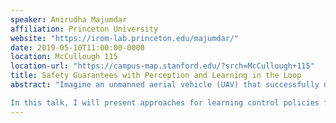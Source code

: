 ```yaml
---
speaker: Anirudha Majumdar
affiliation: Princeton University
website: "https://irom-lab.princeton.edu/majumdar/"
date: 2019-05-10T11:00:00-0000
location: McCullough 115
location-url: "https://campus-map.stanford.edu/?srch=McCullough+115"
title: Safety Guarantees with Perception and Learning in the Loop
abstract: "Imagine an unmanned aerial vehicle (UAV) that successfully navigates a thousand different obstacle environments or a robotic manipulator that successfully grasps a million objects in our dataset. How likely are these systems to succeed on a novel (i.e., previously unseen) environment or object? How can we learn control policies that provably generalize well to environments or objects that our robot has not previously encountered?

In this talk, I will present approaches for learning control policies for robotic systems that provably generalize well with high probability to novel environments. The key technical idea behind our approach is to leverage tools from generalization theory (e.g., PAC-Bayes theory) in machine learning and the theory of information bottlenecks from information theory. We apply our techniques on examples including UAV navigation and grasping in order to demonstrate the ability to provide strong generalization guarantees on controllers for robotic systems with continuous state and action spaces, complicated (e.g., nonlinear) dynamics, and rich sensory inputs (e.g., depth measurements)."
---
```

